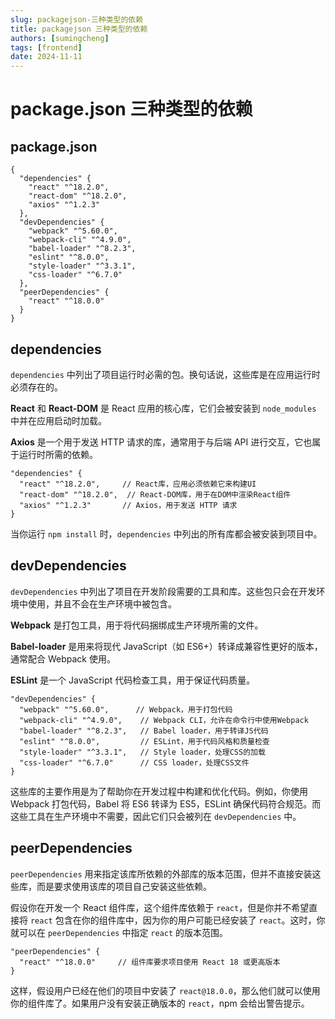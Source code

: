 ```yaml
---
slug: packagejson-三种类型的依赖
title: packagejson 三种类型的依赖
authors: [sumingcheng]
tags: [frontend]
date: 2024-11-11
---
```


# package.json 三种类型的依赖



 

## package.json  
```
{
  "dependencies" {
    "react" "^18.2.0",
    "react-dom" "^18.2.0",
    "axios" "^1.2.3"
  },
  "devDependencies" {
    "webpack" "^5.60.0",
    "webpack-cli" "^4.9.0",
    "babel-loader" "^8.2.3",
    "eslint" "^8.0.0",
    "style-loader" "^3.3.1",
    "css-loader" "^6.7.0"
  },
  "peerDependencies" {
    "react" "^18.0.0"
  }
}
```
## dependencies  

`dependencies` 中列出了项目运行时必需的包。换句话说，这些库是在应用运行时必须存在的。

**React** 和 **React-DOM** 是 React 应用的核心库，它们会被安装到 `node_modules` 中并在应用启动时加载。

**Axios** 是一个用于发送 HTTP 请求的库，通常用于与后端 API 进行交互，它也属于运行时所需的依赖。

```
"dependencies" {
  "react" "^18.2.0",     // React库，应用必须依赖它来构建UI
  "react-dom" "^18.2.0",  // React-DOM库，用于在DOM中渲染React组件
  "axios" "^1.2.3"       // Axios，用于发送 HTTP 请求
}
```

当你运行 `npm install` 时，`dependencies` 中列出的所有库都会被安装到项目中。

## devDependencies  

`devDependencies` 中列出了项目在开发阶段需要的工具和库。这些包只会在开发环境中使用，并且不会在生产环境中被包含。

**Webpack** 是打包工具，用于将代码捆绑成生产环境所需的文件。

**Babel-loader** 是用来将现代 JavaScript（如 ES6+）转译成兼容性更好的版本，通常配合 Webpack 使用。

**ESLint** 是一个 JavaScript 代码检查工具，用于保证代码质量。

```
"devDependencies" {
  "webpack" "^5.60.0",      // Webpack，用于打包代码
  "webpack-cli" "^4.9.0",    // Webpack CLI，允许在命令行中使用Webpack
  "babel-loader" "^8.2.3",   // Babel loader，用于转译JS代码
  "eslint" "^8.0.0",         // ESLint，用于代码风格和质量检查
  "style-loader" "^3.3.1",   // Style loader，处理CSS的加载
  "css-loader" "^6.7.0"      // CSS loader，处理CSS文件
}
```

这些库的主要作用是为了帮助你在开发过程中构建和优化代码。例如，你使用 Webpack 打包代码，Babel 将 ES6 转译为 ES5，ESLint 确保代码符合规范。而这些工具在生产环境中不需要，因此它们只会被列在 `devDependencies` 中。

## peerDependencies  

`peerDependencies` 用来指定该库所依赖的外部库的版本范围，但并不直接安装这些库，而是要求使用该库的项目自己安装这些依赖。

假设你在开发一个 React 组件库，这个组件库依赖于 `react`，但是你并不希望直接将 `react` 包含在你的组件库中，因为你的用户可能已经安装了 `react`。这时，你就可以在 `peerDependencies` 中指定 `react` 的版本范围。

```
"peerDependencies" {
  "react" "^18.0.0"     // 组件库要求项目使用 React 18 或更高版本
}
```

这样，假设用户已经在他们的项目中安装了 `react@18.0.0`，那么他们就可以使用你的组件库了。如果用户没有安装正确版本的 `react`，npm 会给出警告提示。